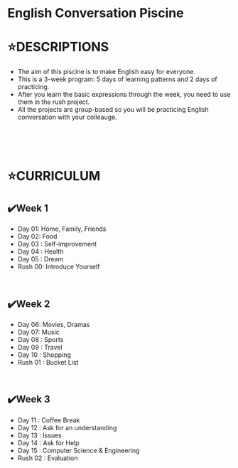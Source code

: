 # English Conversation Piscine

⭐DESCRIPTIONS
==============

* The aim of this piscine is to make English easy for everyone.
* This is a 3-week program: 5 days of learning patterns and 2 days of practicing.
* After you learn the basic expressions through the week, you need to use them in the rush project.
* All the projects are group-based so you will be practicing English conversation with your colleauge.
</br>
</br>
</br>

⭐CURRICULUM
==============

✔️Week 1
-----

* Day 01: Home, Family, Friends
* Day 02: Food
* Day 03 : Self-improvement
* Day 04 : Health
* Day 05 : Dream
* Rush 00: Introduce Yourself
</br>

✔️Week 2
-----

* Day 06: Movies, Dramas
* Day 07: Music
* Day 08 : Sports
* Day 09 : Travel
* Day 10 : Shopping
* Rush 01 : Bucket List
</br>

✔️Week 3
-----

* Day 11 : Coffee Break
* Day 12 : Ask for an understanding
* Day 13 : Issues
* Day 14 : Ask for Help
* Day 15 : Computer Science & Engineering
* Rush 02 : Evaluation
</br>

